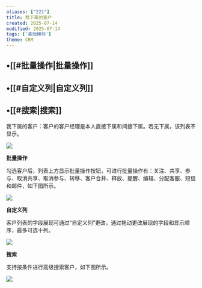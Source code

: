 ```yaml
---
aliases: ["221"]
title: 我下属的客户
created: 2025-07-14
modified: 2025-07-14
tags: ['基础模块']
theme: CRM
---
```


## •[[#批量操作|批量操作]]

## •[[#自定义列|自定义列]]

## •[[#搜索|搜索]]

我下属的客户：客户的客户经理是本人直接下属和间接下属。若无下属，该列表不显示。

![](dc14646060cb352a53f62dac7bc5b0ad.jpg)

**批量操作**

勾选客户后，列表上方显示批量操作按钮，可进行批量操作有：关注、共享、参与、取消共享、取消参与、转移、客户合并、释放、提醒、编辑、分配客服、短信和邮件，如下图所示。

![](af3fb756684041cce842da486a6f0213.jpg)

**自定义列**

客户列表的字段展现可通过“自定义列”更改，通过拖动更改展现的字段和显示顺序，最多可选十列。

![](576bc17b16fb2df4dcdd3e2a03e9c8e9.jpg)

**搜索**

支持按条件进行高级搜索客户，如下图所示。

![](b7926b74e9229d6c8cce4898c93df126.jpg)